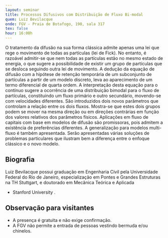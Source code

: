 ```yaml
---
layout: seminar
title: Processos Difusivos com Distribuição de Fluxo Bi-modal 
quem: Luiz Bevilacque
onde: FGV - Praia de Botafogo, 190, sala 317
tex: false
hour: 16:00h
---
```


O tratamento da difusão na sua forma clássica admite apenas uma lei
que rege o movimento de todas as partículas (lei de Fick). No entanto,
é razoável admitir-se que nem todas as partículas estão no mesmo
estado de energia, o que sugere a possibilidade de existir um grupo de
partículas que se desloca seguindo outra lei de movimento.  A dedução
da equação de difusão com a hipótese de retenção temporária de um
subconjunto de partículas a partir de um modelo discreto, leva ao
aparecimento de um termo diferencial de quarta ordem. A interpretação
desta equação para o contínuo sugere a ocorrência de uma distribuição
bimodal para o fluxo de partículas, constituindo um fluxo primário e
outro secundário, movendo-se com velocidades diferentes. São
introduzidos dois novos parâmetros que controlam a relação entre os
dois fluxos.  Mostra-se que estes dois grupos podem se mover na mesma
direção ou em direções contrárias em função dos valores relativos dos
parâmetros físicos. Aplicações em fluxo de capitais com base em
modelos de difusão são promissoras, pois admitem a existência de
preferências diferentes. A generalização para modelos multi-fluxo é
também apresentada. Serão apresentadas várias soluções de problemas
particulares que ilustram bem a diferença entre o enfoque clássico e o
novo modelo.

## Biografia

Luiz Bevilacque possui graduação em Engenharia Civil pela Universidade
Federal do Rio de Janeiro, especialização em Pontes e Grandes
Estruturas na TH Stuttgart, e doutorado em Mecânica Teórica e Aplicada
- Stanford University .

## Observação para visitantes

- A presença é gratuita e não exige confirmação.
- A FGV não permite a entrada de pessoas vestindo bermuda e/ou
  chinelos.

